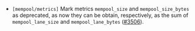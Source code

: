 - `[mempool/metrics]` Mark metrics `mempool_size` and `mempool_size_bytes` as
  deprecated, as now they can be obtain, respectively, as the sum of
  `mempool_lane_size` and `mempool_lane_bytes`
  ([\#3506](https://github.com/cometbft/cometbft/issue/3506)).
